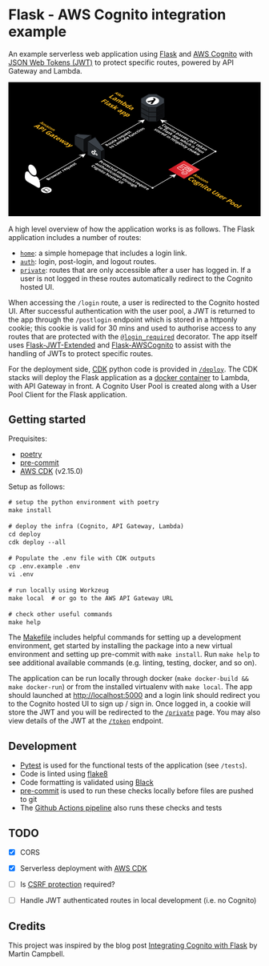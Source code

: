 # Flask - AWS Cognito integration example

An example serverless web application using [Flask](https://flask.palletsprojects.com/en/2.0.x/) and [AWS Cognito](https://aws.amazon.com/cognito/) with [JSON Web Tokens (JWT)](https://jwt.io/) to protect specific routes, powered by API Gateway and Lambda.

![Architecture](architecture.png)

A high level overview of how the application works is as follows. The Flask application includes a number of routes:

* [`home`](src/webapp/home/routes.py): a simple homepage that includes a login link.
* [`auth`](src/webapp/auth/routes.py): login, post-login, and logout routes.
* [`private`](src/webapp/private/routes.py): routes that are only accessible after a user has logged in. If a user is not logged in these routes automatically redirect to the Cognito hosted UI.

When accessing the `/login` route, a user is redirected to the Cognito hosted UI. After successful authentication with the user pool, a JWT is returned to the app through the `/postlogin` endpoint which is stored in a httponly cookie; this cookie is valid for 30 mins and used to authorise access to any routes that are protected with the [`@login_required`](/src/webapp/auth/utils.py) decorator. The app itself uses [Flask-JWT-Extended](https://flask-jwt-extended.readthedocs.io/en/stable/) and [Flask-AWSCognito](https://flask-awscognito.readthedocs.io/en/latest/index.html) to assist with the handling of JWTs to protect specific routes.

For the deployment side, [CDK](https://aws.amazon.com/cdk/) python code is provided in [`/deploy`](/deploy/app.py). The CDK stacks will deploy the Flask application as a [docker container](Dockerfile) to Lambda, with API Gateway in front. A Cognito User Pool is created along with a User Pool Client for the Flask application.

## Getting started

Prequisites:

* [poetry](https://python-poetry.org/)
* [pre-commit](https://pre-commit.com/)
* [AWS CDK](https://aws.amazon.com/cdk/) (v2.15.0)

Setup as follows:

```shell
# setup the python environment with poetry
make install

# deploy the infra (Cognito, API Gateway, Lambda)
cd deploy
cdk deploy --all

# Populate the .env file with CDK outputs
cp .env.example .env
vi .env

# run locally using Workzeug
make local  # or go to the AWS API Gateway URL

# check other useful commands
make help
```

The [Makefile](Makefile) includes helpful commands for setting up a development environment, get started by installing the package into a new virtual environment and setting up pre-commit with `make install`. Run `make help` to see additional available commands (e.g. linting, testing, docker, and so on).

The application can be run locally through docker (`make docker-build && make docker-run`) or from the installed virtualenv with `make local`. The app should launched at [http://localhost:5000](http://localhost:5000) and a login link should redirect you to the Cognito hosted UI to sign up / sign in. Once logged in, a cookie will store the JWT and you will be redirected to the [`/private`](http://localhost:5000/private) page. You may also view details of the JWT at the [`/token`](http://localhost:5000/token) endpoint.


## Development

* [Pytest](https://docs.pytest.org/en/6.2.x/) is used for the functional tests of the application (see `/tests`).
* Code is linted using [flake8](https://flake8.pycqa.org/en/latest/)
* Code formatting is validated using [Black](https://github.com/psf/black)
* [pre-commit](https://pre-commit.com/) is used to run these checks locally before files are pushed to git
* The [Github Actions pipeline](.github/workflows/pipeline.yml) also runs these checks and tests


## TODO

- [x] CORS
- [X] Serverless deployment with [AWS CDK](https://aws.amazon.com/cdk/)
- [ ] Is [CSRF protection](https://flask-jwt-extended.readthedocs.io/en/stable/options/#cross-site-request-forgery-options) required?
- [ ] Handle JWT authenticated routes in local development (i.e. no Cognito)


## Credits

This project was inspired by the blog post [Integrating Cognito with Flask](https://medium.com/analytics-vidhya/integrating-cognito-with-flask-e00010866054) by Martin Campbell.